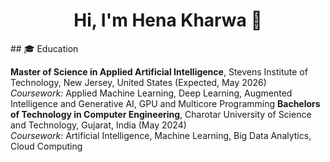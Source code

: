 <h1 align="center">Hi, I'm Hena Kharwa 👋</h1>
## 🎓 Education

**Master of Science in Applied Artificial Intelligence**, Stevens Institute of Technology, New Jersey, United States (Expected, May 2026)  
_Coursework:_ Applied Machine Learning, Deep Learning, Augmented Intelligence and Generative AI, GPU and Multicore Programming
**Bachelors of Technology in Computer Engineering**, Charotar University of Science and Technology, Gujarat, India (May 2024)  
_Coursework:_ Artificial Intelligence, Machine Learning, Big Data Analytics, Cloud Computing

